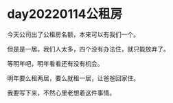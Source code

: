 # day20220114公租房

今天公司出了公租房名额，本来可以有我们一个。

但是是一居，我们人太多，四个没有办法住，就只能放弃了。

等明年吧，明年看看还有没有机会。

明年要么租两居，要么就租一居，让爸爸回家住。

我要写下来，不然心里老想着这件事情。
